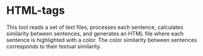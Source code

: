# HTML-tags
This tool reads a set of text files, processes each sentence, calculates similarity between sentences, and generates an HTML file where each sentence is highlighted with a color. The color similarity between sentences corresponds to their textual similarity.
